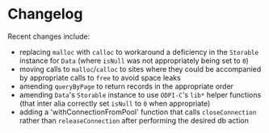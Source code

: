 # Changelog

Recent changes include:
- replacing `malloc` with `calloc` to workaround a deficiency in the `Storable` instance for `Data` (where `isNull` was not appropriately being set to `0`)
- moving calls to `malloc`/`calloc` to sites where they could be accompanied by appropriate calls to `free` to avoid space leaks
- amending `queryByPage` to return records in the appropriate order
- amending `Data`'s `Storable` instance to use `ODPI-C`'s `lib*` helper functions (that inter alia correctly set `isNull` to `0` when appropriate)
- adding a 'withConnectionFromPool' function that calls `closeConnection` rather than `releaseConnection` after performing the desired db action
